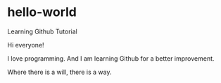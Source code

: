 # hello-world
Learning Github Tutorial

Hi everyone!

I love programming. And I am learning Github for a better improvement.

Where there is a will, there is a way.
